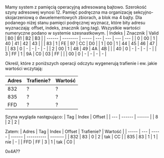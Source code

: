 Mamy system z pamięcią operacyjną adresowaną bajtowo. Szerokość szyny adresowej wynosi 12. Pamięć podręczna ma organizację sekcyjno-skojarzeniową o dwuelementowych zbiorach, a blok ma 4 bajty. Dla podanego niżej stanu pamięci podręcznej wyznacz, które bity adresu wyznaczają: offset, indeks, znacznik (ang.tag). Wszystkie wartości numeryczne podano w systemie szesnastkowym.
| Indeks | Znacznik | Valid | B0 | B1 | B2 | B3 |
| ------ | -------- | ----- | --- | --- | --- | --- |
| 0 | 00 | 1 | 40 | 41 | 42 | 43 |
| | 83 | 1 | FE | 97 | CC | D0 |
| 1 | 00 | 1 | 44 | 45 | 46 | 47 |
| | 83 | 0 | - | - | - | - |
| 2 | 00 | 1 | 48 | 49 | 4A | 4B |
| | 40 | 0 | - | - | - | - |
| 3 | FF | 1 | 9A | C0 | 03 | FF |
| | 00 | 0 | - | - | - | - |

Określ, które z poniższych operacji odczytu wygenerują trafienie i ew. jakie wartości wczytają:

| Adres | Trafienie? | Wartość |
| ----- | ---------- | ------- |
| 832   | ?          | ?       |
| 835   | ?          | ?       |
| FFD   | ?          | ?       |

Szyna wygląda następująco:
| Tag | Index | Offset |
| --- | ------ | ------ |
| 8 | 2 | 2 |

Zatem:
| Adres | Tag | Index | Offset | Trafienie? | Wartość |
| ----- | --- | ----- | ------ | ---------- | ------- |
| 832 | 83 | 0 | 2 | tak | CC |
| 835 | 83 | 1 | 1 | nie | - |
| FFD | FF | 3 | 1 | tak | C0 |

0x4A??
